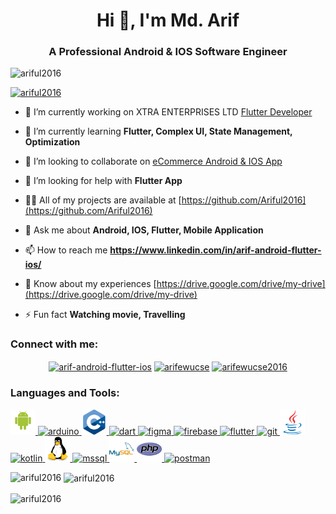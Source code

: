 <h1 align="center">Hi 👋, I'm Md. Arif</h1>
<h3 align="center">A Professional Android & IOS Software Engineer</h3>

<p align="left"> <img src="https://komarev.com/ghpvc/?username=ariful2016&label=Profile%20views&color=0e75b6&style=flat" alt="ariful2016" /> </p>

<p align="left"> <a href="https://github.com/ryo-ma/github-profile-trophy"><img src="https://github-profile-trophy.vercel.app/?username=ariful2016" alt="ariful2016" /></a> </p>

- 🔭 I’m currently working on XTRA ENTERPRISES LTD [Flutter Developer](https://www.xtraenterprises.com/)

- 🌱 I’m currently learning **Flutter, Complex UI, State Management, Optimization**

- 👯 I’m looking to collaborate on [eCommerce Android & IOS App](https://github.com/Ariful2016/eCom-android-ios)

- 🤝 I’m looking for help with **Flutter App**

- 👨‍💻 All of my projects are available at [https://github.com/Ariful2016](https://github.com/Ariful2016)

- 💬 Ask me about **Android, IOS, Flutter, Mobile Application**

- 📫 How to reach me **https://www.linkedin.com/in/arif-android-flutter-ios/**

- 📄 Know about my experiences [https://drive.google.com/drive/my-drive](https://drive.google.com/drive/my-drive)

- ⚡ Fun fact **Watching movie, Travelling**

<h3 align="left">Connect with me:</h3>
<p align="center">
<a href="https://linkedin.com/in/arif-android-flutter-ios" target="blank"><img align="center" src="https://raw.githubusercontent.com/rahuldkjain/github-profile-readme-generator/master/src/images/icons/Social/linked-in-alt.svg" alt="arif-android-flutter-ios" height="30" width="40" /></a>
<a href="https://fb.com/arifewucse" target="blank"><img align="center" src="https://raw.githubusercontent.com/rahuldkjain/github-profile-readme-generator/master/src/images/icons/Social/facebook.svg" alt="arifewucse" height="30" width="40" /></a>
<a href="https://www.leetcode.com/arifewucse2016" target="blank"><img align="center" src="https://raw.githubusercontent.com/rahuldkjain/github-profile-readme-generator/master/src/images/icons/Social/leet-code.svg" alt="arifewucse2016" height="30" width="40" /></a>
</p>

<h3 align="left">Languages and Tools:</h3>
<p align="left"> <a href="https://developer.android.com" target="_blank" rel="noreferrer"> <img src="https://raw.githubusercontent.com/devicons/devicon/master/icons/android/android-original-wordmark.svg" alt="android" width="40" height="40"/> </a> <a href="https://www.arduino.cc/" target="_blank" rel="noreferrer"> <img src="https://cdn.worldvectorlogo.com/logos/arduino-1.svg" alt="arduino" width="40" height="40"/> </a> <a href="https://www.w3schools.com/cpp/" target="_blank" rel="noreferrer"> <img src="https://raw.githubusercontent.com/devicons/devicon/master/icons/cplusplus/cplusplus-original.svg" alt="cplusplus" width="40" height="40"/> </a> <a href="https://dart.dev" target="_blank" rel="noreferrer"> <img src="https://www.vectorlogo.zone/logos/dartlang/dartlang-icon.svg" alt="dart" width="40" height="40"/> </a> <a href="https://www.figma.com/" target="_blank" rel="noreferrer"> <img src="https://www.vectorlogo.zone/logos/figma/figma-icon.svg" alt="figma" width="40" height="40"/> </a> <a href="https://firebase.google.com/" target="_blank" rel="noreferrer"> <img src="https://www.vectorlogo.zone/logos/firebase/firebase-icon.svg" alt="firebase" width="40" height="40"/> </a> <a href="https://flutter.dev" target="_blank" rel="noreferrer"> <img src="https://www.vectorlogo.zone/logos/flutterio/flutterio-icon.svg" alt="flutter" width="40" height="40"/> </a> <a href="https://git-scm.com/" target="_blank" rel="noreferrer"> <img src="https://www.vectorlogo.zone/logos/git-scm/git-scm-icon.svg" alt="git" width="40" height="40"/> </a> <a href="https://www.java.com" target="_blank" rel="noreferrer"> <img src="https://raw.githubusercontent.com/devicons/devicon/master/icons/java/java-original.svg" alt="java" width="40" height="40"/> </a> <a href="https://kotlinlang.org" target="_blank" rel="noreferrer"> <img src="https://www.vectorlogo.zone/logos/kotlinlang/kotlinlang-icon.svg" alt="kotlin" width="40" height="40"/> </a> <a href="https://www.linux.org/" target="_blank" rel="noreferrer"> <img src="https://raw.githubusercontent.com/devicons/devicon/master/icons/linux/linux-original.svg" alt="linux" width="40" height="40"/> </a> <a href="https://www.microsoft.com/en-us/sql-server" target="_blank" rel="noreferrer"> <img src="https://www.svgrepo.com/show/303229/microsoft-sql-server-logo.svg" alt="mssql" width="40" height="40"/> </a> <a href="https://www.mysql.com/" target="_blank" rel="noreferrer"> <img src="https://raw.githubusercontent.com/devicons/devicon/master/icons/mysql/mysql-original-wordmark.svg" alt="mysql" width="40" height="40"/> </a> <a href="https://www.php.net" target="_blank" rel="noreferrer"> <img src="https://raw.githubusercontent.com/devicons/devicon/master/icons/php/php-original.svg" alt="php" width="40" height="40"/> </a> <a href="https://postman.com" target="_blank" rel="noreferrer"> <img src="https://www.vectorlogo.zone/logos/getpostman/getpostman-icon.svg" alt="postman" width="40" height="40"/> </a> </p>

<p><img align="left" src="https://github-readme-stats.vercel.app/api/top-langs?username=ariful2016&show_icons=true&locale=en&layout=compact" alt="ariful2016" /></p>

<p>&nbsp;<img align="center" src="https://github-readme-stats.vercel.app/api?username=ariful2016&show_icons=true&locale=en" alt="ariful2016" /></p>

<p><img align="center" src="https://github-readme-streak-stats.herokuapp.com/?user=ariful2016&" alt="ariful2016" /></p>

